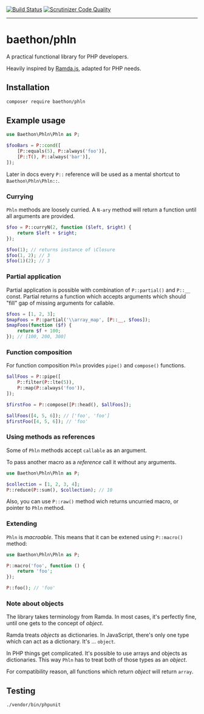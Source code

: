 [![Build Status](https://travis-ci.org/baethon/phln.svg?branch=master)](https://travis-ci.org/baethon/phln) [![Scrutinizer Code Quality](https://scrutinizer-ci.com/g/baethon/phln/badges/quality-score.png?b=master)](https://scrutinizer-ci.com/g/baethon/phln/?branch=master)

---

# baethon/phln

A practical functional library for PHP developers.

Heavily inspired by [Ramda.js](http://ramdajs.com/), adapted for PHP needs.

## Installation

```bash
composer require baethon/phln
```

## Example usage

```php
use Baethon\Phln\Phln as P;

$fooBars = P::cond([
    [P::equals(5), P::always('foo')],
    [P::T(), P::always('bar')],
]);
```

Later in docs every `P::` reference will be used as a mental shortcut to `Baethon\Phln\Phln::`.

### Currying

`Phln` methods are loosely curried. A `N-ary` method will return a function until all arguments are provided.

```php
$foo = P::curryN(2, function ($left, $right) {
    return $left + $right;
});

$foo(1); // returns instance of \Closure
$foo(1, 2); // 3
$foo(1)(2); // 3
```

### Partial application

Partial application is possible with combination of `P::partial()` and `P::__` const. Partial returns a function which accepts arguments which should "fill" gap of missing arguments for callable.

```php
$foos = [1, 2, 3];
$mapFoos = P::partial('\\array_map', [P::__, $foos]);
$mapFoos(function ($f) {
    return $f + 100;
}); // [100, 200, 300]
```

### Function composition

For function composition `Phln` provides `pipe()` and `compose()` functions.

```php
$allFoos = P::pipe([
    P::filter(P::lte(5)),
    P::map(P::always('foo')),
]);

$firstFoo = P::compose([P::head(), $allFoos]);

$allFoos([4, 5, 6]); // ['foo', 'foo']
$firstFoo([4, 5, 6]); // 'foo'
```

### Using methods as references

Some of `Phln` methods accept `callable` as an argument.

To pass another macro as a _reference_ call it without any arguments.

```php
use Baethon\Phln\Phln as P;

$collection = [1, 2, 3, 4];
P::reduce(P::sum(), $collection); // 10
```

Also, you can use `P::raw()` method wich returns uncurried macro, or pointer to `Phln` method.

### Extending

`Phln` is _macroable_. This means that it can be extened using `P::macro()` method:

```php
use Baethon\Phln\Phln as P;

P::macro('foo', function () {
    return 'foo';
});

P::foo(); // 'foo'
```

### Note about objects

The library takes terminology from Ramda. In most cases, it's perfectly fine, until one gets to the concept of _object_.

Ramda treats _objects_ as dictionaries. In JavaScript, there's only one type which can act as a dictionary. It's ... `object`.

In PHP things get complicated. It's possible to use arrays and objects as dictionaries. This way `Phln` has to treat both of those types as an _object_.

For compatibility reason, all functions which return _object_ will return `array`.

## Testing

```bash
./vendor/bin/phpunit
```
